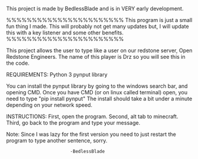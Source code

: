 This project is made by BedlessBlade and is in VERY early development. 


%%%%%%%%%%%%%%%%%%%%%%%
This program is just a
small fun thing I made.
This will probably not
get many updates but,
I will update this with 
a key listener and some
other benefits.
%%%%%%%%%%%%%%%%%%%%%%%


This project allows the user to type like a user on our redstone server, Open Redstone Engineers. The name of this player is Drz so you will see this in the code.

REQUIREMENTS:
Python 3
pynput library

You can install the pynput library by going to the windows search bar, and opening CMD. Once you have CMD (or on linux called terminal) open, you need to type
"pip install pynput" The install should take a bit under a minute depending on your network speed.


INSTRUCTIONS:
First, open the program.
Second, alt tab to minecraft.
Third, go back to the program and type your message.


Note: Since I was lazy for the first version you need to just restart the program to type another sentence, sorry.


							-BedlessBlade
